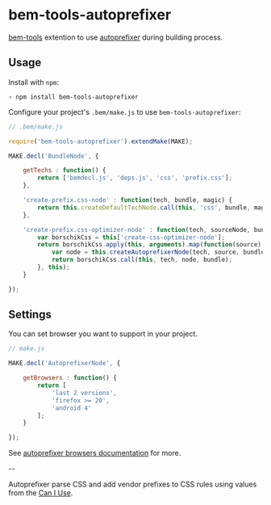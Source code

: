 # bem-tools-autoprefixer

[bem-tools] extention to use [autoprefixer] during building process.

## Usage

Install with `npm`:

```
› npm install bem-tools-autoprefixer
```

Configure your project's `.bem/make.js` to use `bem-tools-autoprefixer`:

```javascript
// .bem/make.js

require('bem-tools-autoprefixer').extendMake(MAKE);

MAKE.decl('BundleNode', {

    getTechs : function() {
        return ['bemdecl.js', 'deps.js', 'css', 'prefix.css'];
    },

    'create-prefix.css-node' : function(tech, bundle, magic) {
        return this.createDefaultTechNode.call(this, 'css', bundle, magic);
    },

    'create-prefix.css-optimizer-node' : function(tech, sourceNode, bundle) {
        var borschikCss = this['create-css-optimizer-node'];
        return borschikCss.apply(this, arguments).map(function(source) {
            var node = this.createAutoprefixerNode(tech, source, bundle);
            return borschikCss.call(this, tech, node, bundle);
        }, this);
    }

});

```

## Settings

You can set browser you want to support in your project.

```javascript
// make.js

MAKE.decl('AutoprefixerNode', {

    getBrowsers : function() {
        return [
            'last 2 versions',
            'firefox >= 20',
            'android 4'
        ];
    }

});
```

See [autoprefixer browsers documentation](https://github.com/ai/autoprefixer#browsers) for more.

--

Autoprefixer parse CSS and add vendor prefixes to CSS rules using values from the [Can I Use][caniuse].

[bem-tools]: http://github.com/bem/bem-tools/
[autoprefixer]: http://github.com/ai/autoprefixer/
[caniuse]: http://caniuse.com/

